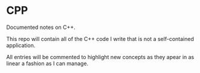 # CPP
Documented notes on C++.

This repo will contain all of the C++ code I write
    that is not a self-contained application.

All entries will be commented to highlight new concepts 
    as they apear in as linear a fashion as I can manage.
